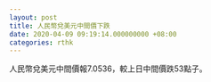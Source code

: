 ```yaml
---
layout: post
title: 人民幣兌美元中間價下跌
date: 2020-04-09 09:19:14.000000000 +08:00
categories: rthk
---
```


人民幣兌美元中間價報7.0536，較上日中間價跌53點子。
